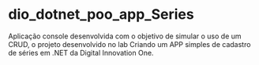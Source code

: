 # dio_dotnet_poo_app_Series
Aplicação console desenvolvida  com o objetivo de simular o uso de um CRUD, o projeto desenvolvido no lab Criando um APP simples de cadastro de séries em .NET da Digital Innovation One.
